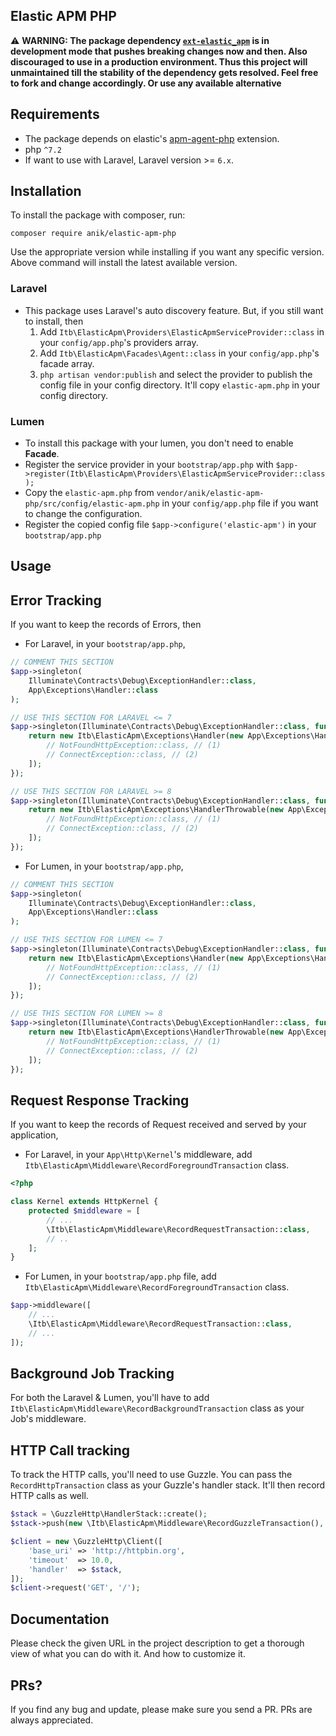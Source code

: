 Elastic APM PHP
---

:warning: **WARNING: The package dependency [`ext-elastic_apm`](https://github.com/elastic/apm-agent-php) is in development mode that pushes breaking changes now and then. Also discouraged to use in a production environment. Thus this project will unmaintained till the stability of the dependency gets resolved. Feel free to fork and change accordingly. Or use any available alternative**

## Requirements
- The package depends on elastic's [apm-agent-php](https://github.com/elastic/apm-agent-php) extension.
- php `^7.2`
- If want to use with Laravel, Laravel version >= `6.x`.

## Installation
To install the package with composer, run:
```shell script
composer require anik/elastic-apm-php
```
Use the appropriate version while installing if you want any specific version. Above command will install the latest available version.

### Laravel
- This package uses Laravel's auto discovery feature. But, if you still want to install, then
    1. Add `Itb\ElasticApm\Providers\ElasticApmServiceProvider::class` in your `config/app.php`'s providers array.
    2. Add `Itb\ElasticApm\Facades\Agent::class` in your `config/app.php`'s facade array.
    3. `php artisan vendor:publish` and select the provider to publish the config file in your config directory. It'll copy `elastic-apm.php` in your config directory.

### Lumen
- To install this package with your lumen, you don't need to enable **Facade**.
- Register the service provider in your `bootstrap/app.php` with `$app->register(Itb\ElasticApm\Providers\ElasticApmServiceProvider::class);`
- Copy the `elastic-apm.php` from `vendor/anik/elastic-apm-php/src/config/elastic-apm.php` in your `config/app.php` file if you want to change the configuration.
- Register the copied config file `$app->configure('elastic-apm')` in your `bootstrap/app.php`

## Usage

Error Tracking
---
If you want to keep the records of Errors, then
- For Laravel, in your `bootstrap/app.php`,
```php
// COMMENT THIS SECTION
$app->singleton(
    Illuminate\Contracts\Debug\ExceptionHandler::class,
    App\Exceptions\Handler::class
);
```
```php
// USE THIS SECTION FOR LARAVEL <= 7
$app->singleton(Illuminate\Contracts\Debug\ExceptionHandler::class, function ($app) {
    return new Itb\ElasticApm\Exceptions\Handler(new App\Exceptions\Handler($app), [
        // NotFoundHttpException::class, // (1)
        // ConnectException::class, // (2)
    ]);
});
```

```php
// USE THIS SECTION FOR LARAVEL >= 8
$app->singleton(Illuminate\Contracts\Debug\ExceptionHandler::class, function ($app) {
    return new Itb\ElasticApm\Exceptions\HandlerThrowable(new App\Exceptions\Handler($app), [
        // NotFoundHttpException::class, // (1)
        // ConnectException::class, // (2)
    ]);
});
```

- For Lumen, in your `bootstrap/app.php`,
```php
// COMMENT THIS SECTION
$app->singleton(
    Illuminate\Contracts\Debug\ExceptionHandler::class,
    App\Exceptions\Handler::class
);
```

```php
// USE THIS SECTION FOR LUMEN <= 7
$app->singleton(Illuminate\Contracts\Debug\ExceptionHandler::class, function ($app) {
    return new Itb\ElasticApm\Exceptions\Handler(new App\Exceptions\Handler(), [
        // NotFoundHttpException::class, // (1)
        // ConnectException::class, // (2)
    ]);
});
```

```php
// USE THIS SECTION FOR LUMEN >= 8
$app->singleton(Illuminate\Contracts\Debug\ExceptionHandler::class, function ($app) {
    return new Itb\ElasticApm\Exceptions\HandlerThrowable(new App\Exceptions\Handler(), [
        // NotFoundHttpException::class, // (1)
        // ConnectException::class, // (2)
    ]);
});
```

Request Response Tracking
---
If you want to keep the records of Request received and served by your application,
- For Laravel, in your `App\Http\Kernel`'s middleware, add `Itb\ElasticApm\Middleware\RecordForegroundTransaction` class.

```php
<?php

class Kernel extends HttpKernel {
    protected $middleware = [
        // ...
        \Itb\ElasticApm\Middleware\RecordRequestTransaction::class,
        // ..
    ];
}
```

- For Lumen, in your `bootstrap/app.php` file, add `Itb\ElasticApm\Middleware\RecordForegroundTransaction` class.

```php
$app->middleware([
    // ...
    \Itb\ElasticApm\Middleware\RecordRequestTransaction::class,
    // ...
]);
```

Background Job Tracking
---
For both the Laravel & Lumen, you'll have to add `Itb\ElasticApm\Middleware\RecordBackgroundTransaction` class as your Job's middleware.

HTTP Call tracking
---
To track the HTTP calls, you'll need to use Guzzle. You can pass the `RecordHttpTransaction` class as your Guzzle's handler stack. It'll then record HTTP calls as well.

```php
$stack = \GuzzleHttp\HandlerStack::create();
$stack->push(new \Itb\ElasticApm\Middleware\RecordGuzzleTransaction(), 'whatever-you-wish');

$client = new \GuzzleHttp\Client([
    'base_uri' => 'http://httpbin.org',
    'timeout'  => 10.0,
    'handler'  => $stack,
]);
$client->request('GET', '/');
```


## Documentation
Please check the given URL in the project description to get a thorough view of what you can do with it. And how to customize it.

## PRs?
If you find any bug and update, please make sure you send a PR. PRs are always appreciated.
